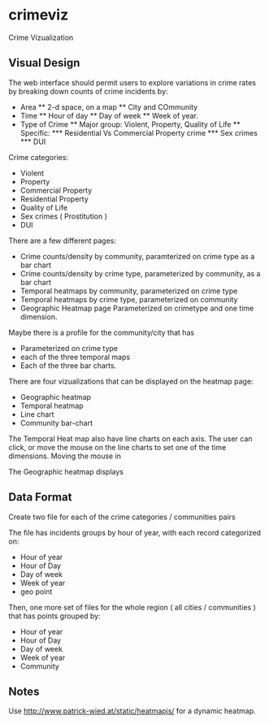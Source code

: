 crimeviz
========

Crime Vizualization


Visual Design
-------------

The web interface should permit users to explore variations in crime rates by breaking down counts of crime incidents by:

* Area
** 2-d space, on a map
** City and COmmunity
* Time
** Hour of day
** Day of week
** Week of year.
* Type of Crime
** Major group: Violent, Property, Quality of Life
** Specific: 
*** Residential Vs Commercial Property crime
*** Sex crimes
*** DUI


Crime categories:
* Violent
* Property
* Commercial Property
* Residential Property
* Quality of Life
* Sex crimes ( Prostitution )
* DUI

There are a few different pages:
* Crime counts/density by community, paramterized on crime type as a bar chart
* Crime counts/density by crime type, parameterized by community, as a bar chart
* Temporal heatmaps by community, parameterized on crime type
* Temporal heatmaps by crime type, parameterized on community
* Geographic Heatmap page Parameterized on crimetype and one time dimension. 

Maybe there is a profile for the community/city that has 
* Parameterized on crime type
* each of the three temporal maps
* Each of the three bar charts. 

There are four vizualizations that can be displayed on the heatmap page:
* Geographic heatmap
* Temporal heatmap
* Line chart
* Community bar-chart

The Temporal Heat map also have line charts on each axis. The user can click, or move the mouse on the line charts to set one of the time dimensions. Moving the mouse in 

The Geographic heatmap displays

Data Format
-----------

Create two file for each of the crime categories / communities pairs

The file has incidents groups by hour of year, with each record categorized on:
* Hour of year
* Hour of Day
* Day of week
* Week of year
* geo point


Then, one more set of files for the whole region ( all cities / communities ) that has points grouped by:
* Hour of year
* Hour of Day
* Day of week
* Week of year
* Community




Notes
-----

Use http://www.patrick-wied.at/static/heatmapjs/ for a dynamic heatmap.



